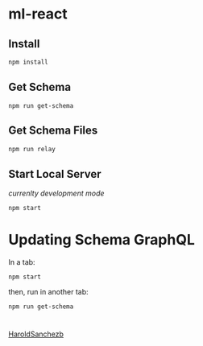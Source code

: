 # ml-react

## Install

``` bash
npm install
```

## Get Schema

```
npm run get-schema
```

## Get Schema Files

```bash
npm run relay
```

## Start Local Server

*currenlty development mode*

```
npm start
```

# Updating Schema GraphQL

In a tab:

```
npm start
```

then, run in another tab:

```
npm run get-schema
```
#
[HaroldSanchezb](https://github.com/haroldSanchezb)